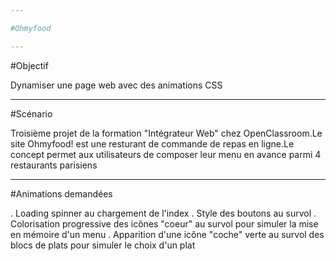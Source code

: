 ```yaml
---

#Ohmyfood

---
```


#Objectif

Dynamiser une page web avec des animations CSS

---
#Scénario

Troisième projet de la formation "Intégrateur Web" chez OpenClassroom.Le site Ohmyfood! est une resturant de commande de repas en ligne.Le concept permet aux utilisateurs de composer leur menu en avance parmi 4 restaurants parisiens

---

#Animations demandées

. Loading spinner au chargement de l'index
. Style des boutons au survol
. Colorisation progressive des icônes "coeur" au survol pour simuler la mise en mémoire d'un menu
. Apparition d'une icône "coche" verte au survol des blocs de plats pour simuler le choix d'un plat


